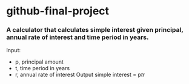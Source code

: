 # github-final-project
### A calculator that calculates simple interest given principal, annual rate of interest and time period in years.
Input:
 -  p, principal amount
 -  t, time period in years
 -  r, annual rate of interest
Output
   simple interest = p*t*r
